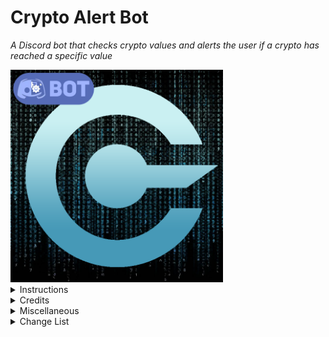 # Crypto Alert Bot
 
<i>A Discord bot that checks crypto values and alerts the user if a crypto has reached a specific value</i>

<img src="https://raw.githubusercontent.com/Persomatey/CryptoAlertBot/master/CryptoBotLogoBot.png" data-canonical-src="https://raw.githubusercontent.com/Persomatey/CryptoAlertBot/master/CryptoBotLogoBot.png" width="340" height="340" />

<details>
<summary>Instructions</summary>
<blockquote>

1. [![Run on Repl.it](https://repl.it/badge/github/Persomatey/CryptoAlertBot)](https://repl.it/github/Persomatey/CryptoAlertBot) (or IDE of your choice) 
2. In config.json do the following: 
	- Type the character you want to be the prefix of every command in the `prefix`
	- Paste the bot's token into the quotation marks of the `token` variable 
3. Run the replit app (or run app in IDE of choice) 
	- (Optional) For 24/7 pinging at 5 minut intervals, check out [UptimeRobot](https://uptimerobot.com/) 
4. Set some alerts! 

</blockquote>
</details>

<details>
<summary>Credits</summary>
<blockquote>
 
- Programmed by [Hunter Goodin](https://huntergoodin.com/) 

</blockquote>
</details>

<details>
<summary>Miscellaneous</summary>
<blockquote>

- A good online IDE to run this code on is [Replit](https://replit.com/) 
  - Alternatively can also be run via any IDE such as [Visual Studio](https://visualstudio.microsoft.com/downloads/), [VS Code](https://code.visualstudio.com/insiders/), [Atom](https://atom.io/), etc 
- A good 24/7 pinger with 5 minute pings is [UptimeRobot](https://uptimerobot.com/) 

</blockquote>
</details>

<details>
<summary>Change List</summary>
<blockquote>

<details>
<summary>CL-000001</summary>
<blockquote>

- Made the following changes: 
	- Fixed how the !help command displays the !setalert command as !alert 
		- It used to be just !alert but I changed it to !setalert and forgot to change this 
	- Added .replit file 
	- Added keep_alive.js reference in index 
	- Added logo for this bot including .psd file in case people want to mess around with it 
	- Edited the README to reflect the above changes 

</blockquote>
</details>

<details>
<summary>CL-000000</summary>
<blockquote>

Initial upload 

</blockquote>
</details>

</blockquote>
</details>
